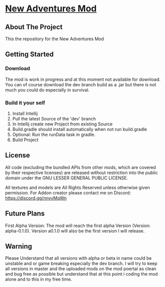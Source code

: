 # <ins>New Adventures Mod</ins>

## About The Project
This the repository for the New Adventures Mod

## Getting Started
### Download
The mod is work in progress and at this moment not available for download.
You can of course download the dev branch build as a .jar but there is not much you could do especially in survival.

### Build it your self
1. Install Intellij
2. Pull the latest Source of the 'dev' branch
3. In Intellij create new Project from existing Source
4. Build.gradle should install automatically when not run build.gradle
5. Optional: Run the runData task in gradle. 
6. Build Project


## License
All code (excluding the bundled APIs from other mods, which are covered by their respective licenses) are released without restriction into the public domain under the  GNU LESSER GENERAL PUBLIC LICENSE.

All textures and models are All Rights Reserved unless otherwise given permission. For Addon creator please contact me on Discord: https://discord.gg/nnyvMqWn

## Future Plans

First Alpha Version: The mod will reach the first alpha Version (Version: alpha-0.1.0). Version a0.1.0 will also be the first version I will release.

## Warning

Please Understand that all versions with alpha or beta in name could be unstable and or game breaking especially the dev branch. I will try to keep all versions in master and the uploaded mods on the mod poertal as clean and bug free as possible but understand that at    this point i coding the mod alone and to this in my free time.
